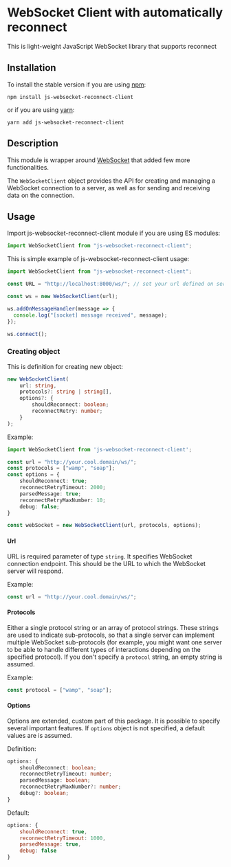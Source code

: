 # WebSocket Client with automatically reconnect

This is light-weight JavaScript WebSocket library that supports reconnect

## Installation

To install the stable version if you are using [npm](https://www.npmjs.com/):

```shell
npm install js-websocket-reconnect-client
```

or if you are using [yarn](https://yarnpkg.com/):

```shell
yarn add js-websocket-reconnect-client
```

## Description

This module is wrapper around [WebSocket](hhttps://developer.mozilla.org/en-US/docs/Web/API/WebSocket) that added few more functionalities.

The `WebSocketClient` object provides the API for creating and managing a WebSocket connection to a server, as well as for sending and receiving data on the connection.

## Usage

Import js-websocket-reconnect-client module if you are using ES modules:

```typescript
import WebSocketClient from "js-websocket-reconnect-client";
```

This is simple example of js-websocket-reconnect-client usage:

```typescript
import WebSocketClient from "js-websocket-reconnect-client";

const URL = "http://localhost:8000/ws/"; // set your url defined on server

const ws = new WebSocketClient(url);

ws.addOnMessageHandler(message => {
  console.log("[socket] message received", message);
});

ws.connect();
```

### Creating object

This is definition for creating new object:

```typescript
new WebSocketClient(
    url: string,
    protocols?: string | string[],
    options?: {
        shouldReconnect: boolean;
        reconnectRetry: number;
    }
);
```

Example:

```typescript
import WebSocketClient from 'js-websocket-reconnect-client';

const url = "http://your.cool.domain/ws/";
const protocols = ["wamp", "soap"];
const options = {
    shouldReconnect: true;
    reconnectRetryTimeout: 2000;
    parsedMessage: true;
    reconnectRetryMaxNumber: 10;
    debug: false;
}

const webSocket = new WebSocketClient(url, protocols, options);
```

#### Url

URL is required parameter of type `string`.
It specifies WebSocket connection endpoint. This should be the URL to which the WebSocket server will respond.

Example:

```typescript
const url = "http://your.cool.domain/ws/";
```

#### Protocols

Either a single protocol string or an array of protocol strings. These strings are used to indicate sub-protocols, so that a single server can implement multiple WebSocket sub-protocols (for example, you might want one server to be able to handle different types of interactions depending on the specified protocol). If you don't specify a `protocol` string, an empty string is assumed.

Example:

```typescript
const protocol = ["wamp", "soap"];
```

#### Options

Options are extended, custom part of this package. It is possible to specify several important features. If `options` object is not specified, a default values are is assumed.

Definition:

```typescript
options: {
    shouldReconnect: boolean;
    reconnectRetryTimeout: number;
    parsedMessage: boolean;
    reconnectRetryMaxNumber?: number;
    debug?: boolean;
}
```

Default:

```javascript
options: {
    shouldReconnect: true,
    reconnectRetryTimeout: 1000,
    parsedMessage: true,
    debug: false
}
```
